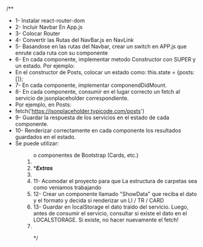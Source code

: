 /**
 * 1- Instalar react-router-dom
 * 2- Incluir Navbar En App.js
 * 3- Colocar Router
 * 4- Convertir las Rutas del NavBar.js en NavLink
 * 5- Basandose en las rutas del Navbar, crear un switch en APP.js que enrute cada ruta con su componente
 * 6- En cada componente, implementar metodo Constructor con SUPER y un estado. Por ejemplo: 
 *    En el constructor de Posts, colocar un estado como: this.state = {posts:[]};
 * 7- En cada componente, implementar componendDidMount.
 * 8- En cada componente, consumir en el lugar correcto un fetch al servicio de jsonplaceholder correspondiente. 
 *    Por ejemplo, en Posts: 
 *    fetch('https://jsonplaceholder.typicode.com/posts')
 * 9- Guardar la respuesta de los servicios en el estado de cada componente.
 * 10- Renderizar correctamente en cada componente los resultados guardados en el estado.
 *    Se puede utilizar: <ul> <ol> <table> o componentes de Bootstrap (Cards, etc.)
 * 
 * ****Extras***
 * 
 * 11- Acomodar el proyecto para que La estructura de carpetas sea como veniamos trabajando
 * 12- Crear un componente llamado "ShowData" que reciba el dato y el formato y decida si renderizar un LI / TR / CARD
 * 13- Guardar en localStorage el dato traido del servicio. Luego, antes de consumir el servicio, consultar si existe el dato en el LOCALSTORAGE. Si existe, no hacer nuevamente el fetch!
 * 
 */
